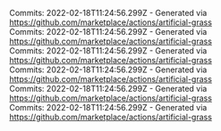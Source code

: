 Commits: 2022-02-18T11:24:56.299Z - Generated via https://github.com/marketplace/actions/artificial-grass
<br>
Commits: 2022-02-18T11:24:56.299Z - Generated via https://github.com/marketplace/actions/artificial-grass
<br>
Commits: 2022-02-18T11:24:56.299Z - Generated via https://github.com/marketplace/actions/artificial-grass
<br>
Commits: 2022-02-18T11:24:56.299Z - Generated via https://github.com/marketplace/actions/artificial-grass
<br>
Commits: 2022-02-18T11:24:56.299Z - Generated via https://github.com/marketplace/actions/artificial-grass
<br>
Commits: 2022-02-18T11:24:56.299Z - Generated via https://github.com/marketplace/actions/artificial-grass
<br>
